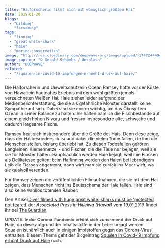 ```yaml
---
title: "Haiforscherin filmt sich mit womöglich größtem Hai"
date: 2019-01-20
blogs: 
  - "bildung"
  - "forschung"
tags: 
  - "finning"
  - "great-white-shark"
  - "haie"
  - "marine-conservation"
image: "http://res.cloudinary.com/deepwave-org/image/upload/v1747244494/deepwave.org/gerald-schombs-8DO2XXCoB0Q-unsplash-scaled.jpg"
image_caption: "© Gerald Schömbs / Unsplash"
author: "DEEPWAVE"
related: 
  - "/squalen-in-covid-19-impfungen-erhoeht-druck-auf-haie/"
---
```


Die Haiforscherin und Umweltschützerin Ocean Ramsey hatte vor der Küste von Hawaii ein hautnahes Erlebnis mit dem wohl größten jemals verzeichneten Weißen Hai. Haie ziehen leider aufgrund der Medienberichterstattung, die sie als gefährliche Monster darstellt, keine Sympathie auf sich. Dabei sind sie enorm wichtig, um das Ökosystem Ozean in seiner Balance zu halten. Sie halten nämlich die Fischbestände auf einem gleich hohen Niveau und fressen insbesondere alte, schwache und dadurch langsame Fische.

Ramsey freut sich insbesondere über die Größe des Hais. Denn diese zeige, dass der Hai besonders alt ist und daher die vielen Todesfallen, die ihm die Menschen stellen, bislang überlebt hat. Zu diesen Todesfallen gehören Langleinen, Kiemennetze  - und Fischer, die die Tiere nur bejagen, weil sie sie für Monster halten. Hauptsächlich werden Haie bejagt, weil ihre Flossen als Delikatesse gelten: beim Haifinning werden den Haien bei lebendigem Leib die Flossen abgetrennt, dann wirft man sie zurück ins Meer wirft, wo sie qualvoll verenden.

Für Ramsey zeigen die veröffentlichten Filmaufnahmen, die sie mit dem Hai zeigen, dass Menschen nicht ins Beuteschema der Haie fallen. Haie sind also keine wahllos tötenden Räuber.

Den Artikel [Diver filmed with huge great white: sharks must be 'protected not feared'](https://www.theguardian.com/environment/2019/jan/18/hawaii-great-white-shark-woman-diver-photo-conservation-deep-blue) der _Associated Press in Haleiwa (Hawaii)_ vom 19.01.2019 findet ihr bei [The Guardian](https://www.theguardian.com/international).

UPDATE: In der Corona-Pandemie erhöht sich zunehmend der Druck auf Haie, da diese aufgrund der Inhaltsstoffe in der Leber bejagt werden. Squalen ist nämlich auch in einigen Impfstoffen gegen das Corona-Virus enthalten. Diesem Thema geht der Blogeintrag [Squalen in Covid-19 Impfung erhöht Druck auf Haie](https://www.deepwave.org/squalen-in-covid-19-impfungen-erhoeht-druck-auf-haie/) nach.

